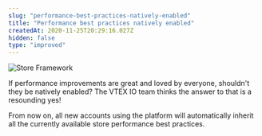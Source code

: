 ```yaml
---
slug: "performance-best-practices-natively-enabled"
title: "Performance best practices natively enabled"
createdAt: 2020-11-25T20:29:16.027Z
hidden: false
type: "improved"
---
```


![Store Framework](https://raw.githubusercontent.com/vtexdocs/dev-portal-content/main/images/performance-best-practices-natively-enabled-0.png)

If performance improvements are great and loved by everyone, shouldn't they be natively enabled? The VTEX IO team thinks the answer to that is a resounding yes!

From now on, all new accounts using the platform will automatically inherit all the currently available store performance best practices.
